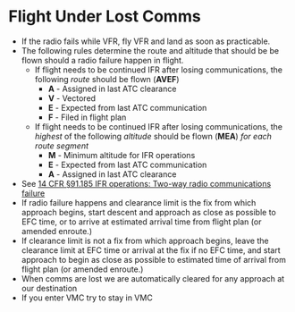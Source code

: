 # Flight Under Lost Comms

* If the radio fails while VFR, fly VFR and land as soon as practicable.
* The following rules determine the route and altitude that should be be flown should a radio failure happen in flight.
  * If flight needs to be continued IFR after losing communications, the following *route* should be flown (**AVEF**)
    * **A** - Assigned in last ATC clearance
    * **V** - Vectored
    * **E** - Expected from last ATC communication
    * **F** - Filed in flight plan
  * If flight needs to be continued IFR after losing communications, the *highest* of the following *altitude* should be flown (**MEA**) *for each route segment*
    * **M** - Minimum altitude for IFR operations
    * **E** - Expected from last ATC communication
    * **A** - Assigned in last ATC clearance
* See [14 CFR &sect;91.185 IFR operations: Two-way radio communications failure](https://www.ecfr.gov/current/title-14/chapter-I/subchapter-F/part-91/subpart-B/subject-group-ECFRef6e8c57f580cfd/section-91.185)
* If radio failure happens and clearance limit is the fix from which approach begins, start descent and approach as close as possible to EFC time, or to arrive at estimated arrival time from flight plan (or amended enroute.)
* If clearance limit is not a fix from which approach begins, leave the clearance limit at EFC time or arrival at the fix if no EFC time, and start approach to begin as close as possible to estimated time of arrival from flight plan (or amended enroute.)
* When comms are lost we are automatically cleared for any approach at our destination
* If you enter VMC try to stay in VMC
